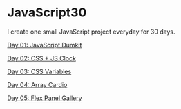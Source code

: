 # JavaScript30
I create one small JavaScript project everyday for 30 days.

[Day 01: JavaScript Dumkit](https://github.com/rhoolan/JavaScript30/tree/main/01%20-%20JavaScript%20Drum%20Kit)

[Day 02: CSS + JS Clock](https://github.com/rhoolan/JavaScript30/tree/main/02%20-%20JS%20and%20CSS%20Clock)

[Day 03: CSS Variables](https://github.com/rhoolan/JavaScript30/tree/main/03%20-%20CSS%20Variables)

[Day 04: Array Cardio]()

[Day 05: Flex Panel Gallery]()